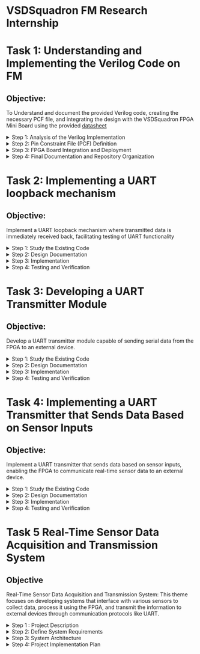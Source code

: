 # VSDSquadron FM Research Internship 


# Task 1: Understanding and Implementing the Verilog Code on FM
## Objective: 
To Understand and document the provided Verilog code, creating the necessary PCF file, and integrating the design with the VSDSquadron FPGA Mini Board using the provided [datasheet](https://www.vlsisystemdesign.com/wp-content/uploads/2025/01/VSDSquadronFMDatasheet.pdf)



<details>
<summary> Step 1: Analysis of the Verilog Implementation</summary>

The Verilog source code controlling  the RGB LED functionality is accessible via the following repository: [VSDSquadron_FM Verilog Code](https://github.com/thesourcerer8/VSDSquadron_FM/blob/main/led_blue/top.v)

**Architectural Overview**

The Verilog module controls the behavior of an RGB LED with an internal oscillator as a clock source and a frequency counter for modulation. The design provides stable timing control and LED signal generation.

**Module Interface**

- **Outputs:** 
  - `led_red`, `led_blue`, `led_green`: Control signals for the RGB LED.
  - `testwire`: A test output that shows the state of bit 5 from the counter frequency_counter_i for debugging purposes.



- **Inputs:** 
  - `hw_clk`: Primary clock input sourced from the onboard oscillator.

### Internal Design Elements

**1. Internal Oscillator (`SB_HFOSC`)**

- This embedded component supplies an oscilation of system clock that dispenses with an external oscillator requirement.
- The output frequency sets the performance of subsequent logic functions, so all LED timing conduct is regular and consistent.
`SB_HFOSC`:
This is a Verilog module that generates a high-frequency oscillator. It is commonly used in Lattice FPGAs (like the iCE40 series).
It has configurable parameters to control things like the division factor of the output frequency.

`CLKHF_DIV ("0b10")`:
`CLKHF_DIV` is a parameter that sets the clock divider for the oscillator. The value `"0b10"` corresponds to a divider setting of 4, which means the output frequency will be 12 MHz if the nominal oscillator frequency is 48 MHz15
Common settings for CLKHF_DIV:

`"0b00"` for 48 MHz

`"0b01"` for 24 MHz

`"0b10"` for 12 MHz

`"0b11"` for 6 MHz

*Control Signals*:

`CLKHFPU (1'b1)`:

`CLKHFPU` is the power-up signal for the high-frequency oscillator.
1'b1 means that the oscillator is powered up. If this signal were set to 1'b0, the oscillator would remain powered off.

`CLKHFEN (1'b1)`:
`CLKHFEN` is the enable signal for the oscillator.
1'b1 enables the oscillator. If this signal were 1'b0, the oscillator would not function, regardless of other settings.

`CLKHF (int_osc)`:
`CLKHF` is the high-frequency oscillator output, which generates the clock signal.
The output is connected to the int_osc wire, which is the internal clock signal used by other parts of the module.

**Frequency Counter Mechanism**

- Counter logic runs through the oscillator's frequency for commanding RGB LED states.
- The resulting frequency modulates the behavior of LED, creating a visible blinking effect.
- The counter counts up at every clock cycle and resets when it reaches a specified limit, generating a timed signal.

**RGB LED Driver Configuration**

- The driver controls current flow through the RGB LED to maintain proper function.
- Current levels and duty cycles can be manipulated to change LED brightness and color mixing.
- A pulse-width modulation (PWM) scheme is employed to provide smooth LED transitions and color control

- `RGBLEDEN(1'b1)`: Enables the RGB LED.
- `RGB0PWM (1'b0)`: Red LED minimum brightness (Red = OFF)
- `RGB1PWM (1'b0)`: Green LED minimum brightness (Green = OFF)
- `RGB2PWM (1'b1)`: Blue LED maximum brightness (Blue = ON)
- `CURREN (1'b1)`: Enables the current control.
- `RGB0`, `RGB1`, `RGB2`: Connects to actual hardware (led_red, led_green, led_blue).

*Current Settings (via def param)*:

- `RGB0_CURRENT = "0b000001"`: Sets the red LED current.
- `RGB1_CURRENT = "0b000001"`: Sets the green LED current.
- `RGB2_CURRENT = "0b000001"`: Sets the blue LED current.
- 
**Purpose of the Module**

The purpose of this Verilog module, named `top`, is to control an RGB LED system using an internal oscillator and a counter. It encapsulates the logic necessary for managing the intensity and color of the LEDs.

**Description of Internal Logic and Oscillator**

 1. **Internal Logic:**
  - The module includes a counter `(frequency_counter_i)` that increments at every positive edge of the internal oscillator `(int_osc)`.
  - The counter's value is used to drive a test signal `(testwire)`, which is assigned the 6th bit of the counter.
2. **Oscillator:**
  - The internal oscillator is implemented using the `SB_HFOSC` module, which generates a high-frequency clock.
- The oscillator is enabled and powered up (`CLKHFPU = 1'b1`, `CLKHFEN = 1'b1`).

**Functionality of the RGB LED Driver and Its Relationship to the Outputs**

1. **RGB LED Driver:**
- The RGB LED driver is implemented using the `SB_RGBA_DRV` module.
- It controls the RGB LEDs by setting their PWM signals (`RGB0PWM`, `RGB1PWM`, `RGB2PWM`) and current settings (`RGB0_CURRENT`, `RGB1_CURRENT`, `RGB2_CURRENT`).
2. **Relationship to the Outputs:**
- The outputs of the module are the actual RGB LED connections (`led_red`, `led_green`, `led_blue`).
- The RGB LEDs are enabled (`RGBLEDEN = 1'b1`), and their PWM signals are set to predefined values (`RGB0PWM = 1'b0`, `RGB1PWM = 1'b0`, `RGB2PWM = 1'b1`).

</details>


<details>
  <summary>Step 2: Pin Constraint File (PCF) Definition</summary>
  **Accessing the PCF File**

The pin constraint file, which describes FPGA-to-board pin mappings, is here: [VSDSquadronFM.pcf](https://github.com/thesourcerer8/VSDSquadron_FM/blob/main/led_blue/VSDSquadronFM.pcf)


**Pin Mapping and Hardware Correlation**

|**Signal**|**FPGA Pin**|**Function**|
| :- | :- | :-|
|led\_red|39|Drives the red channel of the RGB LED via PWM signal, controlling its intensity.|
|led\_blue|40|Drives the blue channel of the RGB LED via PWM signal, controlling its intensity.|
|led\_green|41|Drives the green channel of the RGB LED via PWM signal, controlling its intensity.|
|hw\_clk|20|Receives the hardware clock signal, serving as the primary timing reference for the FPGA's internal logic and operations.|
|testwire|17|Configured for testing purposes.|
</details>



<details>
  <summary>Step 3: FPGA Board Integration and Deployment</summary>

**Hardware Setup**

- Refer to the [VSDSquadron FPGA Mini Datasheet](https://www.vlsisystemdesign.com/wp-content/uploads/2025/01/VSDSquadronFMDatasheet.pdf)
 for board details and pinout specifications.
- Connect a USB-C interface between the board and the host computer.
- Check FTDI connection in order to facilitate FPGA programming and debugging.
- Ensure proper power supply and stable connections to avoid communication errors during flashing.

**Compilation and Flashing Workflow**

A Makefile is used for compilation and flashing of the Verilog design. The repository link is: [Makefile](https://github.com/thesourcerer8/VSDSquadron_FM/blob/main/led_blue/Makefile)



**Execution Sequence**
```
lsusb # To check if Fpga is connected

make clean # Clear out old compilation artifacts

make build # Compile the Verilog design

sudo make flash # Upload the synthesized bitstream to the FPGA

```
**Expected Functional Behavior**

- The FPGA should be able to correctly program the LED control logic.
- The RGB LED must display a given blinking pattern, verifying correct operational behavior.
- The system should be able to respond to changes in the internal oscillator, to maintain synchronization with the counter logic.

</details>

<details>
<summary>Step 4: Final Documentation and Repository Organization</summary>
  
**Functional Summary of the Verilog Implementation**

- The code is designed to manage RGB LEDs using PWM signals for color control.The internal oscillator drives the counter, which can be used to dynamically adjust the PWM signals for more complex color patterns.The testwire provides a means to observe the internal oscillator's frequency indirectly.



**Pin Mapping Verification**

|**Signal**|**FPGA Pin**|
| :- | :- |
|led\_red|39|
|led\_blue|40|
|led\_green|41|
|hw\_clk|20|
|testwire|17|

- Finalized FPGA pin constraints are cross-checked with respect to the specifications of the VSDSquadron FPGA Mini.
- An accurate pin mapping guarantees signal integrity and correct circuit behavior.
<details>
  <summary> Video demonstrating Task 1 (using 48MHz clock ) </summary>
 https://github.com/user-attachments/assets/a4315a6a-78e7-427f-aa07-5c8046ae5cbc
</details>
<details>
  <summary> Video demonstrating Task 1 (using 24MHz clock ) </summary>
https://github.com/user-attachments/assets/8cf8d8d3-c649-4f4d-8463-348373fc8a6d
</details>
<details>
  <summary> Video demonstrating Task 1 (using 12MHz clock ) </summary>

https://github.com/user-attachments/assets/561cfde6-eb1f-48eb-835e-81fa00e67b34
</details>
<details>
  <summary> Video demonstrating 1 (using 6MHz clock ) </summary>
https://github.com/user-attachments/assets/1f5eb4e7-4915-4b81-8514-9d34924dedba
</details>


Task 1 is succesfully completed.
</details>

# Task 2: Implementing a UART loopback mechanism

## Objective:
Implement a UART loopback mechanism where transmitted data is immediately received back, facilitating testing of UART functionality

<details>

The Verilog source code for the UART Loopback functionality is found in the following repository: [VSDSquadron_FM Verilog Code](https://github.com/thesourcerer8/VSDSquadron_FM/blob/main/led_blue/top.v)


<summary> Step 1: Study the Existing Code
</summary>

### Port Analysis:
The module explains six ports:
- Three **RGB LED outputs** (led_red, led_blue, led_green)
- **UART transmit/receive pins** (uarttx, uartrx)
- **System clock input** (hw_clk)

### Internal Component Analysis
1. **Internal Oscilliator** (SB_HFOSC)
- Implements a high-frequency oscillator
- Uses CLKHF_DIV = "0b10" for frequency division
- Generates internal clock signal (int_osc)

2. **Frequency Counter**
- 28-bit counter (frequency_counter_i)
- Increments on every positive edge of internal oscillator
- Used for timing generation

3. **UART Loopback**
- Direct connection between transmit and receive pins
- Echoes back any received UART data immediately

4. **RGB LED Driver** (SB_RGBA_DRV)
- Controls three RGB channels
- Uses PWM (Pulse Width Modulation) for brightness control
- Current settings configured for each channel
- Maps UART input directly to LED intensity

### Operation Analysis
- The UART TX 8N1 module operates as a serial transmitter that converts parallel data into a serial bitstream following the 8N1 UART protocol. Let's analyze its operation in detail:

- The entire module operates on the positive edge of the clock signal (posedge clk). Each state transition and bit transmission occurs at a clock edge, meaning the transmission rate is directly tied to the clock frequency.

### Transmission Sequence

1. #### Idle State
  - During idle, the TX line is held high (logic 1), which is the standard UART idle state.
  - The module waits for the senddata signal to be asserted.
1. #### Start Bit Transmission
  - When senddata is asserted, the module captures the input byte into buf_tx.
  - It then transitions to STATE\_STARTTX where it pulls the TX line low (logic 0) for one clock cycle.
  - >This low signal serves as the start bit, signaling to the receiver that data transmission is beginning.
1. #### Data Bits Transmission
  - In STATE\_TXING, the module transmits 8 data bits sequentially.
  - It sends the least significant bit (LSB) first by outputting buf\_tx to the TX line.
  - After each bit transmission, it right-shifts buf\_tx to position the next bit.
  - The counter bits\_sent tracks how many bits have been transmitted.
1. #### Stop Bit and Completion
  - After all 8 data bits are sent, the TX line is pulled high again for the stop bit.
  - The module then transitions to STATE\_TXDONE where it asserts the txdone signal.
    - Finally, it returns to the idle state, ready for the next transmission.

### Timing Considerations

 Without a baud rate generator, each bit (start, data, and stop) is transmitted for exactly one clock cycle. This means:

- If the clock is running at 9600 Hz, the UART will transmit at 9600 baud.
- A complete 8N1 frame (1 start + 8 data + 1 stop) takes exactly 10 clock cycles.
- The txdone signal is asserted for one clock cycle after transmission completes.

### Data Flow 

The data path involves:

  -  Parallel data (txbyte) is loaded into buf_tx register.
- buf_tx is right-shifted during transmission, exposing each bit sequentially.
- The current bit is placed on the tx output through the txbit register.

This implementation uses a simple but effective approach for UART transmission.


</details>


<details>
<summary> Step 2: Design Documentation
</summary>
<details>
<summary>Block Diagram .</summary>

![Image](https://github.com/user-attachments/assets/b110bef8-ae00-4a04-9219-bad1290bb2e1)
</details>

<details>
<summary> Circuit Diagram showing Connections between the FPGA and any Peripheral Devices used.</summary>

![Image](https://github.com/user-attachments/assets/e46e9fde-0a17-4ef5-8079-75c2011de1ad)
</details>

</details>
<details>
<summary>Step 3: Implementation
</summary>


    
**Hardware Setup**

- Refer to the [VSDSquadron FPGA Mini Datasheet](https://www.vlsisystemdesign.com/wp-content/uploads/2025/01/VSDSquadronFMDatasheet.pdf)
 for board details and pinout specifications.
- Connect a USB-C interface between the board and the host computer.
- Check FTDI connection in order to facilitate FPGA programming and debugging.
- Ensure proper power supply and stable connections to avoid communication errors during flashing.

**Compilation and Flashing Workflow**

A Makefile is used for compilation and flashing of the Verilog design. The repository link is: [Makefile](https://github.com/thesourcerer8/VSDSquadron_FM/blob/main/led_blue/Makefile)



**Execution Sequence**
```
lsusb # To check if Fpga is connected

make clean # Clear out old compilation artifacts

make build # Compile the Verilog design

sudo make flash # Upload the synthesized bitstream to the FPGA

```


</details>
<details>
<summary>Step 4: Testing and Verification
</summary>



    
 1. For the testing purpose we will use docklight software which is a simulation tool for serial communication protocols. It allows us to monitor the communication between two serial devices.It can be downladed from [here](https://docklight.de/downloads/).

    
2. After installation, open Docklight and select "Start with a blank project / blank script" to begin.

 - Configure the correct communication port:

  - Go to Tools > Project Settings

 - In the Communication tab, select your COM port (COM7 in your case)

- Verify the speed is set to 9600 bps (not the default 115200)

- Ensure other settings are correct: 8 data bits, 1 stop bit, no parity, and no flow control


    
![Image](https://github.com/user-attachments/assets/f6e605fb-d9e6-4b33-a143-d8fd8fa73177)

3. To create a new send sequence:

- Double-click on the last empty line in the Send Sequences table (the small blue box you mentioned)

- The "Edit Send Sequence" dialog will appear

4. In the dialog:

- Enter a unique name for your sequence in the "Name" field

- Select your preferred format (ASCII, HEX, Decimal, or Binary) using the "Edit Mode" radio buttons
- Type your message in the "Sequence" field.Click "OK" to add the sequence to your list

5.  To send the sequence:

- Click the arrow button next to the sequence name in the Send Sequences list

- Docklight will transmit your sequence through the configured COM port

- The sent data will appear in the communication window with a [TX] prefix.


6. In our case, we've created a loopback configuration by connecting the TX (transmit) pin directly to the RX (receive) pin. This means that any data we send out through the TX pin will be immediately received back on the RX pin, allowing us to verify that our transmission is working correctly by confirming we receive the exact same message that we sent.We can verify it in below image.
![Image](https://github.com/user-attachments/assets/19f37337-557c-4a8c-9649-b1112d7adaf0)

Task 2 is succesfully completed.
</details>

# Task 3: Developing a UART Transmitter Module
## Objective: 
Develop a UART transmitter module capable of sending serial data from the FPGA to an external device.

<details>

<summary> Step 1: Study the Existing Code</summary>

The Verilog source code for the UART Transmitter module can be found  via the following repository: [VSDSquadron_FM Verilog Code](https://github.com/thesourcerer8/VSDSquadron_FM/blob/main/led_blue/top.v)


### Module Overview

- The UART TX 8N1 module operates as a serial transmitter that converts parallel data into a serial bitstream following the 8N1 UART protocol. Let's analyze its operation in detail:

- The entire module operates on the positive edge of the clock signal (posedge clk). Each state transition and bit transmission occurs at a clock edge, meaning the transmission rate is directly tied to the clock frequency.

### Transmission Sequence

1. #### Idle State
  - During idle, the TX line is held high (logic 1), which is the standard UART idle state.
  - The module waits for the senddata signal to be asserted.
2. #### Start Bit Transmission
  - When senddata is asserted, the module captures the input byte into buf_tx.
  - It then transitions to STATE\_STARTTX where it pulls the TX line low (logic 0) for one clock cycle.
  - >This low signal serves as the start bit, signaling to the receiver that data transmission is beginning.
3. #### Data Bits Transmission
  - In STATE\_TXING, the module transmits 8 data bits sequentially.
  - It sends the least significant bit (LSB) first by outputting buf\_tx to the TX line.
  - After each bit transmission, it right-shifts buf\_tx to position the next bit.
  - The counter bits\_sent tracks how many bits have been transmitted.
4. #### Stop Bit and Completion
  - After all 8 data bits are sent, the TX line is pulled high again for the stop bit.
  - The module then transitions to STATE\_TXDONE where it asserts the txdone signal.
  - Finally, it returns to the idle state, ready for the next transmission.

### Timing Considerations

 Without a baud rate generator, each bit (start, data, and stop) is transmitted for exactly one clock cycle. This means:

- If the clock is running at 9600 Hz, the UART will transmit at 9600 baud.
- A complete 8N1 frame (1 start + 8 data + 1 stop) takes exactly 10 clock cycles.
- The txdone signal is asserted for one clock cycle after transmission completes.

### Data Flow 

The data path involves:

  -  Parallel data (txbyte) is loaded into buf_tx register.
- buf_tx is right-shifted during transmission, exposing each bit sequentially.
- The current bit is placed on the tx output through the txbit register.

This implementation uses a simple but effective approach for UART transmission.
</details>

<details>
 <summary>Step 2: Design Documentation
</summary>


<details>
  <summary> Block diagram detailing the UART transmitter module
</summary>
![Image](https://github.com/user-attachments/assets/5197a3fd-8bc5-4751-b6ff-52e2ebbbb8c7)
![Image](https://github.com/user-attachments/assets/aaf19a22-3e30-430e-a8f4-eb0c393673be)
</details>

<details>
  <summary>Circuit diagram illustrating the FPGA's UART TX pin connection to the receiving device
</summary>
 
 ![Image](https://github.com/user-attachments/assets/71ff7fa7-2c8d-49ef-af34-d36e5d2a8529)
</details>


</details>


<details>

<summary>Step 3: Implementation
</summary>


    
**Hardware Setup**

- Refer to the [VSDSquadron FPGA Mini Datasheet](https://www.vlsisystemdesign.com/wp-content/uploads/2025/01/VSDSquadronFMDatasheet.pdf)
 for board details and pinout specifications.
- Connect a USB-C interface between the board and the host computer.
- Check FTDI connection in order to facilitate FPGA programming and debugging.
- Ensure proper power supply and stable connections to avoid communication errors during flashing.

**Compilation and Flashing Workflow**

A Makefile is used for compilation and flashing of the Verilog design. The repository link is: [Makefile](https://github.com/thesourcerer8/VSDSquadron_FM/blob/main/led_blue/Makefile)



**Execution Sequence**
```
lsusb # To check if Fpga is connected

make clean # Clear out old compilation artifacts

make build # Compile the Verilog design

sudo make flash # Upload the synthesized bitstream to the FPGA

```


</details>



<details>
<summary>Step 4: Testing and Verification
</summary>

1. Install, and then open PuTTy.
2. 2. Select the serial option and verify if the Speed(baud rate) is 9600.
      
![Image](https://github.com/user-attachments/assets/8fa480d7-784c-4b57-9f7d-45a50e9067e8)

3. Verify that the correct port is connected through serial communication (COM 9 in my case).
4. Then, check that a series of "K"s are generated and the RGB LED is blinking (switching between red, green and blue) .
<details>
  <summary> Video demonstrating Task 3 </summary>
  https://github.com/user-attachments/assets/319096ec-c854-4c44-9c28-21ea4d327bb4
</details>

Task 3 is succesfully completed.
</details>






# Task 4: Implementing a UART Transmitter that Sends Data Based on Sensor Inputs
## Objective:
Implement a UART transmitter that sends data based on sensor inputs, enabling the FPGA to communicate real-time sensor data to an external device.



<details>
<summary> Step 1: Study the Existing Code</summary>
  
The Verilog source code for the Task 4 can be found  via the following repository: [VSDSquadron_FM Verilog Code](https://github.com/thesourcerer8/VSDSquadron_FM/blob/main/led_blue/top.v)
Overview of the Block Diagram

The diagram illustrates a complete sensor data acquisition and UART transmission system with the following components:

1. **Sensor Data Path**:
   1. Sensor → Sensor Interface → Data Processing → Data Buffer
   2. This path handles the acquisition and initial processing of sensor data
2. **FPGA Processing Path**:
   1. FPGA → Baud Rate Generator
   2. Provides timing control for UART transmission
3. **Transmission Path**:
   1. Data Buffer (Stores Sensor Data) → TX Shift Register → UART TX Logic → UART Output
   2. Handles the actual UART transmission process
4. **Control Logic** 
   1. State Machine (connected to UART TX Logic)
   2. Manages the transmission sequence

Code Analysis: uart_tx_8n1 Module

The provided uart_tx_8n1 module implements a basic 8N1 UART transmitter (8 data bits, No parity, 1 stop bit).

**Key Components:**

1. **Interface Signals**:
   1. clk: Input clock (9600 Hz in the top module)
   2. txbyte: 8-bit data to transmit
   3. senddata: Trigger to start transmission
   4. txdone: Output signal indicating transmission completion
   5. tx: Serial UART output line
2. **State Machine**:
   1. STATE\_IDLE: Waiting for transmission request
   2. STATE\_STARTTX: Sending start bit (logic low)
   3. STATE\_TXING: Transmitting 8 data bits
   4. STATE\_TXDONE: Sending stop bit and signaling completion
3. **Internal Registers**:
   1. state: Current state of the FSM
   2. buf\_tx: Buffer holding the byte being transmitted
   3. bits\_sent: Counter for transmitted bits
   4. txbit: Current bit being transmitted
   5. txdone: Transmission completion flag

**Operation Flow:**

1. **Idle State**:
   1. TX line is held high
   2. Waits for senddata signal
2. **Start Bit**:
   1. When senddata is asserted, transitions to STATE\_STARTTX
   2. Outputs logic low (start bit)
3. **Data Bits**:
   1. Shifts out 8 data bits from buf\_tx LSB first
   2. Increments bits\_sent counter
4. **Stop Bit**:
   1. After 8 bits, outputs logic high (stop bit)
   2. Transitions to STATE\_TXDONE
5. **Completion**:
  1. Asserts txdone signal
  2. Returns to STATE\_IDLE

Top Module Analysis

The top module integrates the UART transmitter with:

1. **Clock Generation**:
   1. Uses internal high-frequency oscillator (SB\_HFOSC)
   2. Divides down to generate 9600 Hz clock for UART
2. **UART Implementation**:
   1. Instantiates uart\_tx\_8n1 module
   2. Configured to repeatedly transmit ASCII character 'D'
   1. Transmission triggered by bit 24 of a counter (creates periodic transmission)
3. **LED Control**:
   1. Uses SB\_RGBA\_DRV primitive for RGB LED control
   2. LED states tied to UART RX input (visual feedback)


</details>
<details>
<summary> Step 2: Design Documentation</summary>

<details>
<summary>Block diagram depicting the integration of the sensor module with the UART transmitter.</summary>



![Image](https://github.com/user-attachments/assets/8ff5da4d-a1c4-454d-bd20-cdc99ebab02a)

</details>
<details>
<summary> Circuit diagram showing connections between the FPGA, sensor, and the receiving device.</summary>



![Image](https://github.com/user-attachments/assets/b0bfe8d6-d3c3-46b8-a4b9-f34df53333e5)

</details>
</details>

<details>

<summary>Step 3: Implementation
</summary>


    
**Hardware Setup**

- Refer to the [VSDSquadron FPGA Mini Datasheet](https://www.vlsisystemdesign.com/wp-content/uploads/2025/01/VSDSquadronFMDatasheet.pdf)
 for board details and pinout specifications.
- Connect a USB-C interface between the board and the host computer.
- Check FTDI connection in order to facilitate FPGA programming and debugging.
- Ensure proper power supply and stable connections to avoid communication errors during flashing.

**Compilation and Flashing Workflow**

A Makefile is used for compilation and flashing of the Verilog design. The repository link is: [Makefile](https://github.com/thesourcerer8/VSDSquadron_FM/blob/main/led_blue/Makefile)



**Execution Sequence**
```
lsusb # To check if Fpga is connected

make clean # Clear out old compilation artifacts

make build # Compile the Verilog design

sudo make flash # Upload the synthesized bitstream to the FPGA

```


</details>



<details>
<summary>Step 4: Testing and Verification
</summary>

1. Install, and then open PuTTy.
2. Select the serial option and verify if the Speed(baud rate) is 9600.
   
![Image](https://github.com/user-attachments/assets/8fa480d7-784c-4b57-9f7d-45a50e9067e8)

3. Verify that the correct port is connected through serial communication (COM 9 in my case).
4. Then, check that a series of "F"s are generated .
<details>
  <summary> Video demonstrating Task 4 </summary>
  https://github.com/user-attachments/assets/36b99375-a7e9-426f-a10a-41a6a04761f4
</details>

Task 4 is succesfully completed.
</details>

# Task 5  Real-Time Sensor Data Acquisition and Transmission System

## Objective

Real-Time Sensor Data Acquisition and Transmission System: This theme focuses on developing systems that interface with various sensors to collect data, process it using the FPGA, and transmit the information to external devices through communication protocols like UART.​



<details>
<summary>Step 1 : Project Description</summary>

This project implements an ultrasonic distance measurement system with UART output. It measures distance using an ultrasonic sensor (HC-SR04 or similar), converts the measurement to centimeters, and transmits the result to ESP8266(NodeMCU) via UART at 9600 baud. This project also provides visual feedback through RGB LEDs based on the measured distance.

</details>
<details>
  

<summary> Step 2: Define System Requirements</summary>


**Hardware Components:**

- VSDSquadron Fpga board.
- HC-SR04 ultrasonic distance sensor
- ESP8266 (NodeMCU) for wireless data transmission
- USB cable.
- Connecting wires and breadboard.

**Software Tools:**

- Iverilog.
- Gtkwave.
- Visual Studio code.
- Arduino IDE for ESP8266 programming.
- Putty(Serial monitoring tool).

</details>
<details>
 <summary> Step 3: System Architecture</summary>
<details>
 <summary> Block Diagram </summary>
![Image](https://github.com/user-attachments/assets/ac43e17e-b2a7-42bc-9c29-84b02d059f15) 
</details>
The system consists of four primary functional blocks:

1. **Sensor Interface Module**
   1. Generates 10μs trigger pulses for the HC-SR04
   1. Measures echo pulse duration
   1. Implements 250ms cooldown period between measurements.
1. **Data Processing Module**
   1. Converts echo time to distance in centimeters
   1. Formats data for transmission
   1. Implements signal conditioning if necessary
1. **Communication Module**
   1. UART transmitter (9600 baud rate)
   1. Packet formation with start/stop bits.
   1. Serial data transmission to ESP8266
1. **Feedback and Display Module**
   1. RGB LED driver for visual distance indication
   1. Distance thresholds for color changes


**Data Flow**

1. HC-SR04 sensor receives trigger pulse from FPGA
1. Echo pulse duration is measured by FPGA
1. FPGA converts pulse duration to distance
1. Distance data is formatted and transmitted via UART
1. ESP8266 receives data for wireless transmission
1. RGB LED provides visual distance indication

</details>

<details>
<summary> Step 4: Project Implementation Plan</summary>

**Phase 1: System Setup and Component Testing**

- Configure FPGA development environment
- Test HC-SR04 sensor functionality
- Verify ESP8266 communication capabilities
- Implement and test RGB LED driver

**Phase 2: FPGA Module Development**

- Develop ultrasonic sensor interface module
  - Implement trigger pulse generation (10μs)
  - Create echo pulse measurement system
  - Add 250ms cooldown period between measurements

**Phase 3: Communication System Implementation**

- Develop UART transmitter module
- Configure ESP8266 for data reception
  

**Phase 4: Integration and Testing (2 weeks)**

- Combine all FPGA modules into complete system
- Integrate ESP8266 with FPGA via UART
- Implement RGB LED feedback based on distance thresholds
- Conduct comprehensive system testing
  - Verify measurement accuracy at various distances
  - Test communication reliability
  - Validate visual feedback functionality


Expected Outcomes

The completed system will provide:

- Real-time distance measurements using the HC-SR04 ultrasonic sensor
- Reliable UART data transmission to the ESP8266
- Visual feedback through RGB LEDs based on measured distance.


This project demonstrates the integration of sensor data acquisition with real-time processing and communication capabilities.

</details>






